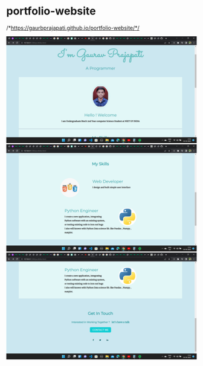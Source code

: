 # portfolio-website

/*https://gaurbprajapati.github.io/portfolio-website/*/

![](Screenshot%20(270).png)
![](Screenshot%20(271).png)
![](Screenshot%20(272).png)
